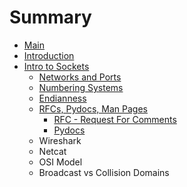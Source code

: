# Summary

* [Main](README.md)
* [Introduction](chapter1.md)
* [Intro to Sockets](intro-to-sockets.md)
  * [Networks and Ports](intro-to-sockets/sockets.md)
  * [Numbering Systems](intro-to-sockets/numbering-systems.md)
  * [Endianness](intro-to-sockets/endianness.md)
  * [RFCs, Pydocs, Man Pages](intro-to-sockets/rfcs-pydocs-man-pages.md)
    * [RFC - Request For Comments](intro-to-sockets/rfcs-pydocs-man-pages/rfc-request-for-comments.md)
    * [Pydocs](intro-to-sockets/rfcs-pydocs-man-pages/pydocs.md)
  * Wireshark
  * Netcat
  * OSI Model
  * Broadcast vs Collision Domains

